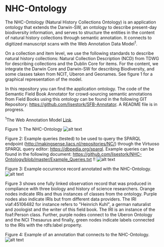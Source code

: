 # NHC-Ontology

The NHC-Ontology (Natural History Collections Ontology) is an application ontology that extends the Darwin-SW, an ontology to describe present-day biodiversity information, and serves to structure the entities in the content of natural history collections through semantic annotation. It connects to digitized manuscript scans with the Web Annotation Data Model<sup>1</sup>.

On a collection and item level, we use the following standards to describe natural history collections: Natural Collection Description (NCD) from TDWG for describing collections and the Dublin Core for items. For the content, we integrate the Darwin Core and Darwin-SW for describing Biodiversity, and some classes taken from NCIT, Uberon and Geonames. See figure 1 for a graphical representation of the model. 

In this repository you can find the application ontology. The code of the Semantic Field Book Annotator for crowd-sourcing semantic annotations from Field Books using this ontology can be found in the following GIT Repository: https://github.com/lisestork/SFB-Annotator. A README file is in progress. 

<sup>1</sup>The Web Annotation Model [Link](https://www.w3.org/TR/annotation-model/).

Figure 1: The NHC-Ontology
![alt text](https://github.com/lisestork/NHC-Ontology/blob/master/Images/OccurrenceModel.png)

Figure 2: Example queries (tested) to be used to query the SPARQL endpoint (http://makingsense.liacs.nl/repositories/NC/) through the Virtuoso SPARQL query editor: https://dbpedia.org/sparql. Example queries can be found in the following document: https://github.com/lisestork/NHC-Ontology/blob/master/Example_Queries.txt !!
![alt text](https://github.com/lisestork/NHC-Ontology/blob/master/Images/Example_Queries_SPARQLEndpoint.png)

Figure 3: Example occurrence record annotated with the NHC-Ontology. 
![alt text](https://github.com/lisestork/NHC-Ontology/blob/master/Images/example_occurrence.png)

Figure 3 shows one fully linked observation record that was produced in compliance with three biology and history of science researchers. Orange nodes indicate IRIs and thus instances of classes from the ontology. Purple nodes also indicate IRIs but from different data providers. The IRI viaf:45106482 for instance refers to "Heinrich Kuhl", a german naturalist and zoologist and the writer of this field book. The IRI is an instance of the foaf:Person class. Further, purple nodes connect to the Uberon Ontology and the NCI Thesaurus and finally, green nodes indicate labels connected to the IRIs with the rdfs:label property. 

Figure 4: Example of an annotation that connects to the NHC-Ontology. 
![alt text](https://github.com/lisestork/NHC-Ontology/blob/master/Images/AnnotationExample.png)

